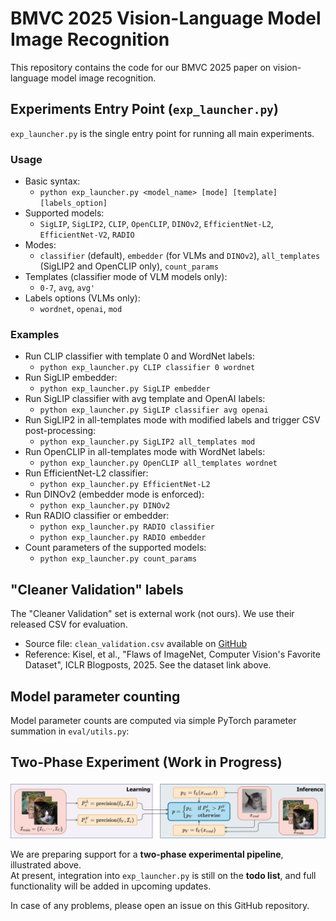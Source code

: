 # BMVC 2025 Vision-Language Model Image Recognition

This repository contains the code for our BMVC 2025 paper on vision-language model image recognition. 

## Experiments Entry Point (`exp_launcher.py`)

`exp_launcher.py` is the single entry point for running all main experiments.

### Usage

- Basic syntax:
  - `python exp_launcher.py <model_name> [mode] [template] [labels_option]`
- Supported models:
  - `SigLIP`, `SigLIP2`, `CLIP`, `OpenCLIP`, `DINOv2`, `EfficientNet-L2`, `EfficientNet-V2`, `RADIO`
- Modes:
  - `classifier` (default), `embedder` (for VLMs and `DINOv2`), `all_templates` (SigLIP2 and OpenCLIP only), `count_params`
- Templates (classifier mode of VLM models only):
  - `0-7`, `avg`, `avg'`
- Labels options (VLMs only):
  - `wordnet`, `openai`, `mod`

### Examples

- Run CLIP classifier with template 0 and WordNet labels:
  - `python exp_launcher.py CLIP classifier 0 wordnet`
- Run SigLIP embedder:
  - `python exp_launcher.py SigLIP embedder`
- Run SigLIP classifier with avg template and OpenAI labels:
  - `python exp_launcher.py SigLIP classifier avg openai`
- Run SigLIP2 in all-templates mode with modified labels and trigger CSV post-processing:
  - `python exp_launcher.py SigLIP2 all_templates mod`
- Run OpenCLIP in all-templates mode with WordNet labels:
  - `python exp_launcher.py OpenCLIP all_templates wordnet`
- Run EfficientNet-L2 classifier:
  - `python exp_launcher.py EfficientNet-L2`
- Run DINOv2 (embedder mode is enforced):
  - `python exp_launcher.py DINOv2`
- Run RADIO classifier or embedder:
  - `python exp_launcher.py RADIO classifier`
  - `python exp_launcher.py RADIO embedder`
- Count parameters of the supported models:
  - `python exp_launcher.py count_params`

## "Cleaner Validation" labels

The "Cleaner Validation" set is external work (not ours). We use their released CSV for evaluation.

- Source file: `clean_validation.csv` available on [GitHub](https://github.com/klarajanouskova/ImageNet/blob/main/eval_corrections/verify_images/results/clean_validation.csv)
- Reference: Kisel, et al., "Flaws of ImageNet, Computer Vision's Favorite Dataset", ICLR Blogposts, 2025. See the dataset link above.

## Model parameter counting

Model parameter counts are computed via simple PyTorch parameter summation in `eval/utils.py`:

## Two-Phase Experiment (Work in Progress)

![Two-Phase Pipeline](eval/expts/vlm/siglipv2_g_templ/2phase/two-phase.svg)

We are preparing support for a **two-phase experimental pipeline**, illustrated above.  
At present, integration into `exp_launcher.py` is still on the **todo list**, and full functionality will be added in upcoming updates.

In case of any problems, please open an issue on this GitHub repository.